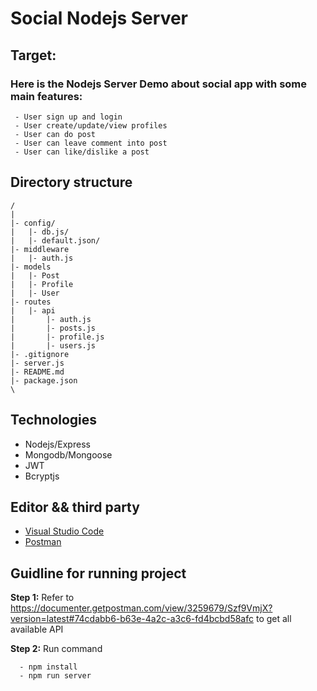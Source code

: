 
# Social Nodejs Server
## Target:
### Here is the Nodejs Server Demo about social app with some main features:
```
 - User sign up and login
 - User create/update/view profiles
 - User can do post
 - User can leave comment into post
 - User can like/dislike a post
```
## Directory structure
```
/
|
|- config/
|   |- db.js/
|   |- default.json/
|- middleware
|   |- auth.js
|- models
|   |- Post
|   |- Profile
|   |- User
|- routes
|   |- api
|       |- auth.js
|       |- posts.js
|       |- profile.js
|       |- users.js
|- .gitignore
|- server.js
|- README.md
|- package.json
\
```

## Technologies
  - Nodejs/Express
  - Mongodb/Mongoose
  - JWT
  - Bcryptjs

## Editor && third party
* [Visual Studio Code](https://code.visualstudio.com/)
* [Postman](https://www.postman.com/)

## Guidline for running project
**Step 1:** Refer to https://documenter.getpostman.com/view/3259679/Szf9VmjX?version=latest#74cdabb6-b63e-4a2c-a3c6-fd4bcbd58afc to get all available API

**Step 2:** Run command
 
```
  - npm install
  - npm run server
```
